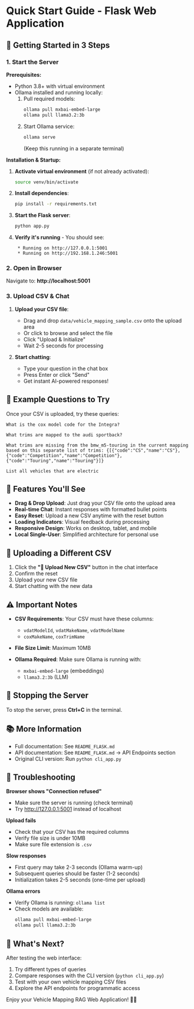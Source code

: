 # Quick Start Guide - Flask Web Application

## 🚀 Getting Started in 3 Steps

### 1. Start the Server

**Prerequisites:**

- Python 3.8+ with virtual environment
- Ollama installed and running locally:
  1. Pull required models:
     ```bash
     ollama pull mxbai-embed-large
     ollama pull llama3.2:3b
     ```
  2. Start Ollama service:
     ```bash
     ollama serve
     ```
     (Keep this running in a separate terminal)

**Installation & Startup:**

1. **Activate virtual environment** (if not already activated):

   ```bash
   source venv/bin/activate
   ```

2. **Install dependencies**:

   ```bash
   pip install -r requirements.txt
   ```

3. **Start the Flask server**:

   ```bash
   python app.py
   ```

4. **Verify it's running** - You should see:
   ```
    * Running on http://127.0.0.1:5001
    * Running on http://192.168.1.246:5001
   ```

### 2. Open in Browser

Navigate to: **http://localhost:5001**

### 3. Upload CSV & Chat

1. **Upload your CSV file**:

   - Drag and drop `data/vehicle_mapping_sample.csv` onto the upload area
   - Or click to browse and select the file
   - Click "Upload & Initialize"
   - Wait 2-5 seconds for processing

2. **Start chatting**:
   - Type your question in the chat box
   - Press Enter or click "Send"
   - Get instant AI-powered responses!

## 📝 Example Questions to Try

Once your CSV is uploaded, try these queries:

```
What is the cox model code for the Integra?
```

```
What trims are mapped to the audi sportback?
```

```
What trims are missing from the bmw_m5-touring in the current mapping based on this separate list of trims: {[{"code":"CS","name":"CS"},{"code":"Competition","name":"Competition"},{"code":"Touring","name":"Touring"}]}
```

```
List all vehicles that are electric
```

## 🎨 Features You'll See

- **Drag & Drop Upload**: Just drag your CSV file onto the upload area
- **Real-time Chat**: Instant responses with formatted bullet points
- **Easy Reset**: Upload a new CSV anytime with the reset button
- **Loading Indicators**: Visual feedback during processing
- **Responsive Design**: Works on desktop, tablet, and mobile
- **Local Single-User**: Simplified architecture for personal use

## 🔄 Uploading a Different CSV

1. Click the **"🔄 Upload New CSV"** button in the chat interface
2. Confirm the reset
3. Upload your new CSV file
4. Start chatting with the new data

## ⚠️ Important Notes

- **CSV Requirements**: Your CSV must have these columns:

  - `vdatModelId`, `vdatMakeName`, `vdatModelName`
  - `coxMakeName`, `coxTrimName`

- **File Size Limit**: Maximum 10MB

- **Ollama Required**: Make sure Ollama is running with:
  - `mxbai-embed-large` (embeddings)
  - `llama3.2:3b` (LLM)

## 🛑 Stopping the Server

To stop the server, press **Ctrl+C** in the terminal.

## 📚 More Information

- Full documentation: See `README_FLASK.md`
- API documentation: See `README_FLASK.md` → API Endpoints section
- Original CLI version: Run `python cli_app.py`

## 🐛 Troubleshooting

**Browser shows "Connection refused"**

- Make sure the server is running (check terminal)
- Try http://127.0.0.1:5001 instead of localhost

**Upload fails**

- Check that your CSV has the required columns
- Verify file size is under 10MB
- Make sure file extension is `.csv`

**Slow responses**

- First query may take 2-3 seconds (Ollama warm-up)
- Subsequent queries should be faster (1-2 seconds)
- Initialization takes 2-5 seconds (one-time per upload)

**Ollama errors**

- Verify Ollama is running: `ollama list`
- Check models are available:
  ```bash
  ollama pull mxbai-embed-large
  ollama pull llama3.2:3b
  ```

## 🎯 What's Next?

After testing the web interface:

1. Try different types of queries
2. Compare responses with the CLI version (`python cli_app.py`)
3. Test with your own vehicle mapping CSV files
4. Explore the API endpoints for programmatic access

Enjoy your Vehicle Mapping RAG Web Application! 🚗✨
